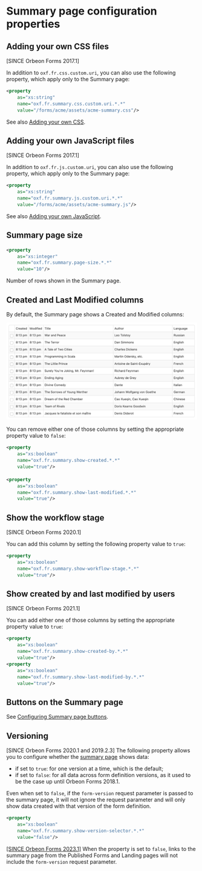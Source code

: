 # Summary page configuration properties

## Adding your own CSS files

[SINCE Orbeon Forms 2017.1]

In addition to `oxf.fr.css.custom.uri`, you can also use the following property, which apply only to the Summary page:

```xml
<property
    as="xs:string"
    name="oxf.fr.summary.css.custom.uri.*.*"
    value="/forms/acme/assets/acme-summary.css"/>
```

See also [Adding your own CSS](form-runner.md#adding-your-own-css).

## Adding your own JavaScript files

[SINCE Orbeon Forms 2017.1]

In addition to `oxf.fr.js.custom.uri`, you can also use the following property, which apply only to the Summary page:

```xml
<property
    as="xs:string"
    name="oxf.fr.summary.js.custom.uri.*.*"
    value="/forms/acme/assets/acme-summary.js"/>
```

See also [Adding your own JavaScript](form-runner.md#adding-your-own-javascript).

## Summary page size

```xml
<property
    as="xs:integer"
    name="oxf.fr.summary.page-size.*.*"
    value="10"/>
```

Number of rows shown in the Summary page.

## Created and Last Modified columns

By default, the Summary page shows a Created and Modified columns:

![Created and Last Modified](/form-runner/images/summary-created-last-modified.png)

You can remove either one of those columns by setting the appropriate property value to `false`:

```xml
<property
    as="xs:boolean"
    name="oxf.fr.summary.show-created.*.*"
    value="true"/>

<property
    as="xs:boolean"
    name="oxf.fr.summary.show-last-modified.*.*"
    value="true"/>
```

## Show the workflow stage

[SINCE Orbeon Forms 2020.1]

You can add this column by setting the following property value to `true`:

```xml
<property 
    as="xs:boolean" 
    name="oxf.fr.summary.show-workflow-stage.*.*"                           
    value="true"/>
```

## Show created by and last modified by users

[SINCE Orbeon Forms 2021.1]

You can add either one of those columns by setting the appropriate property value to `true`:

```xml
<property 
    as="xs:boolean" 
    name="oxf.fr.summary.show-created-by.*.*"                           
    value="true"/>
<property 
    as="xs:boolean" 
    name="oxf.fr.summary.show-last-modified-by.*.*"                   
    value="true"/>
```

## Buttons on the Summary page

See [Configuring Summary page buttons](/form-runner/advanced/buttons-and-processes/summary-page-buttons-and-processes.md#configuring-summary-page-buttons).

## Versioning

[SINCE Orbeon Forms 2020.1 and 2019.2.3] The following property allows you to configure whether the [summary page](form-runner/feature/summary-page.md) shows data:
 
- if set to `true`: for one version at a time, which is the default;
- if set to `false`: for all data across form definition versions, as it used to be the case up until Orbeon Forms 2018.1.

Even when set to `false`, if the `form-version` request parameter is passed to the summary page, it will not ignore the request parameter and will only show data created with that version of the form definition.

```xml
<property 
    as="xs:boolean"
    name="oxf.fr.summary.show-version-selector.*.*"
    value="false"/>
```

[\[SINCE Orbeon Forms 2023.1\]](/release-notes/orbeon-forms-2023.1.md) When the property is set to `false`, links to the summary page from the Published Forms and Landing pages will not include the `form-version` request parameter.